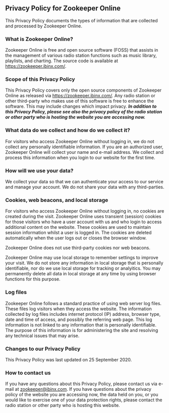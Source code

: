 ## Privacy Policy for Zookeeper Online

This Privacy Policy documents the types of information that are
collected and processed by Zookeeper Online.

### What is Zookeeper Online?

Zookeeper Online is free and open source software (FOSS) that assists
in the management of various radio station functions such as music
library, playlists, and charting.  The source code is available at
<https://zookeeper.ibinx.com/>.

### Scope of this Privacy Policy

This Privacy Policy covers only the open source components of
Zookeeper Online as released via <https://zookeeper.ibinx.com/>.  Any
radio station or other third-party who makes use of this software is
free to enhance the software.  This may include changes which impact
privacy.  **_In addition to this Privacy Policy, please see also the
privacy policy of the radio station or other party who is hosting the
website you are accessing now._**

### What data do we collect and how do we collect it?

For visitors who access Zookeeper Online without logging in, we do not
collect any personally identifiable information.  If you are an
authorized user, Zookeeper Online will collect your name and e-mail
address.  We collect and process this information when you login to
our website for the first time.

### How will we use your data?

We collect your data so that we can authenticate your access to our
service and manage your account.  We do not share your data with any
third-parties.

### Cookies, web beacons, and local storage

For visitors who access Zookeeper Online without logging in, no
cookies are created during the visit.  Zookeeper Online uses transient
(session) cookies for those visitors who have a user account with us
and who login to access additional content on the website.  These cookies
are used to maintain session information whilst a user is logged in.
The cookies are deleted automatically when the user logs out or closes
the browser window.

Zookeeper Online does not use third-party cookies nor web beacons.

Zookeeper Online may use local storage to remember settings to improve
your visit.  We do not store any information in local storage that is
personally identifiable, nor do we use local storage for tracking or
analyitics.  You may permanently delete all data in local storage at
any time by using browser functions for this purpose.

### Log files

Zookeeper Online follows a standard practice of using web server log
files. These files log visitors when they access the website. The
information collected by log files includes internet protocol (IP)
address, browser type, date and time of access, and possibly the
referring web page.  This log information is not linked to any
information that is personally identifiable. The purpose of this
information is for administering the site and resolving any technical
issues that may arise.

### Changes to our Privacy Policy

This Privacy Policy was last updated on 25 September 2020.

### How to contact us

If you have any questions about this Privacy Policy, please contact us
via e-mail at <zookeeper@ibinx.com>.  If you have questions about the
privacy policy of the website you are accessing now, the data held on
you, or you would like to exercise one of your data protection rights,
please contact the radio station or other party who is hosting this
website.
